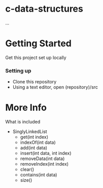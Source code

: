 # c-data-structures
...

# Getting Started
Get this project set up locally
### Setting up
* Clone this repository
* Using a text editor, open (repository)/src

# More Info
What is included

* SinglyLinkedList
  * get(int index)
  * indexOf(int data)
  * add(int data)
  * insert(int data, int index)
  * removeData(int data)
  * removeIndex(int index)
  * clear()
  * contains(int data)
  * size()
